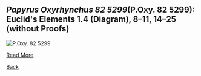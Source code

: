 ## _Papyrus Oxyrhynchus 82 5299_(P.Oxy. 82 5299): Euclid's Elements 1.4 (Diagram), 8–11, 14–25 (without Proofs)

![P.Oxy. 82 5299](https://figshare.com/ndownloader/files/37610390/preview/37610390/preview.jpg)

[Read More](https://figshare.com/articles/online_resource/P_Oxy_LXXXII_5299_Euclid_Elements_1_4_Diagram_8_11_14_25_without_Proofs_/21186181/2)

[Back](./resource-page.html)
